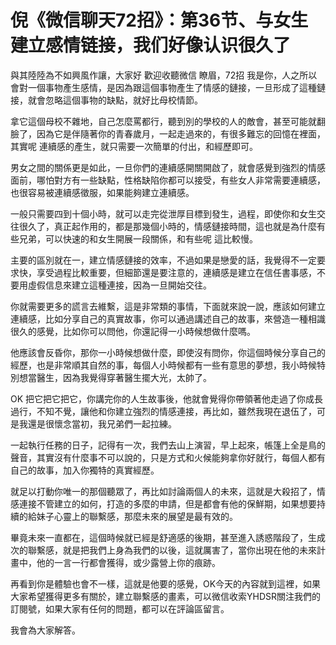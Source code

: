 # 倪《微信聊天72招》：第36节、与女生建立感情链接，我们好像认识很久了

與其陸陸為不如興風作讓，大家好 歡迎收聽微信 瞭眉，72招 我是你，人之所以會對一個事物產生感情，是因為跟這個事物產生了情感的鏈接，一旦形成了這種鏈接，就會忽略這個事物的缺點，就好比母校情節。

拿它這個母校不雜地，自己怎麼罵都行，聽到別的學校的人的敵會，甚至可能就翻臉了，因為它是伴隨著你的青春歲月，一起走過來的，有很多難忘的回憶在裡面，其實呢 連續感的產生，就只需要一次簡單的付出，和經歷即可。

男女之間的關係更是如此，一旦你們的連續感開關開啟了，就會感覺到強烈的情感面前，哪怕對方有一些缺點，性格缺陷你都可以接受，有些女人非常需要連續感，也很容易被連續感徵服，如果能夠建立連續感。

一般只需要四到十個小時，就可以走完從泄厚目標到發生，過程，即使你和女生交往很久了，真正起作用的，都是那幾個小時的，情感鏈接時間，這也就是為什麼有些兄弟，可以快速的和女生開展一段關係，和有些呢 這比較慢。

主要的區別就在一，建立情感鏈接的效率，不過如果是戀愛的話，我覺得不一定要求快，享受過程比較重要，但細節還是要注意的，連續感是建立在信任書事感，不要用虛假信息來建立這種連接，因為一旦開始交往。

你就需要更多的謊言去維繫，這是非常類的事情，下面就來說一說，應該如何建立連續感，比如分享自己的真實故事，你可以通過講述自己的故事，來營造一種相識很久的感覺，比如你可以問他，你還記得一小時候想做什麼嗎。

他應該會反昏你，那你一小時候想做什麼，即使沒有問你，你這個時候分享自己的經歷，也是非常順其自然的事，每個人小時候都有一些有意思的夢想，我小時候特別想當醫生，因為我覺得穿著醫生擺大光，太帥了。

OK 把它把它把它，你講完你的人生故事後，他就會覺得你帶領著他走過了你成長過行，不知不覺，讓他和你建立強烈的情感連接，再比如，雖然我現在退伍了，可是我還是很懷念當初，我兄弟們一起拉練。

一起執行任務的日子，記得有一次，我們去山上演習，早上起來，帳篷上全是鳥的聲音，其實沒有什麼事不可以說的，只是方式和火候能夠拿你好就行，每個人都有自己的故事，加入你獨特的真實經歷。

就足以打動你唯一的那個聽眾了，再比如討論兩個人的未來，這就是大殺招了，情感連接不管建立的如何，打造的多麼的申請，但是都會有他的保鮮期，如果想要持續的給妹子心靈上的聯繫感，那麼未來的展望是最有效的。

畢竟未來一直都在，這個時候就已經是舒適感的後期，甚至進入誘惑階段了，生成次的聯繫感，就是把我們上身為我們的以後，這就厲害了，當你出現在他的未來計畫中，他的一言一行都會獲得，或少露營上你的痕跡。

再看到你是體驗也會不一樣，這就是他要的感覺，OK今天的內容就到這裡，如果大家希望獲得更多有關於，建立聯繫感的畫素，可以微信收索YHDSR關注我們的訂閱號，如果大家有任何的問題，都可以在評論區留言。

我會為大家解答。